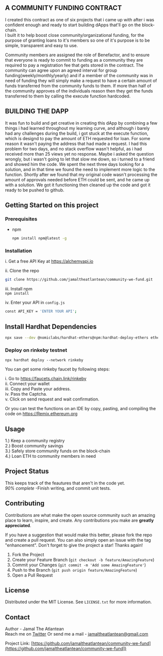 ## A COMMUNITY FUNDING CONTRACT
I created this contract as one of six projects that i came up with after i was confident enough and ready to start building dApps that'll go on the block-chain.                                                                                                                                                     
I built it to help boost close community/organizational funding, for the purpose of granting loans to it's members so one of it's purpose is to be simple, transparent and easy to use.

Community members are assigned the role of Benefactor, and to ensure that everyone is ready to commit to funding as a community they are required to pay a registration
fee that gets stored in the contract.
The community can agree upon an agreed interval for group funding(weekly/monthly/yearly) and if a member of the community was in need of funding
they will simply make a request to have a certain amount of funds transferred from the community funds to them. If more than half of the 
community approves of the individuals reason then they get the funds transferred to them by calling the execute function hardcoded.                        

## BUILDING THE DAPP

It was fun to build and get creative in creating this dApp by combining a few things i had learned throughout my learning curve, and although i barely had any challenges during the build, i got stuck at the execute function, which is designd to pay the amount of ETH requested for loan. For some reason it wasn't paying the address that had made a request. I had this problem for two days, and no stack overflow wasn't helpful, as i had received more than 25 views yet no response. Maybe i asked the question wrongly, but i wasn't going to let that slow me down, so i turned to a friend and showed him the code. We spent the next three days looking for a solution, and in that time we found the need to implement more logic to the function. Shortly after we found that my original code wasn't processing the amount of approvals needed before ETH could be sent, and he came up with a solution. We got it functioning then cleaned up the code and got it ready to be pushed to github.


## Getting Started on this project
### Prerequisites
* npm
  ```sh
  npm install npm@latest -g
  ```
  
  
### Installation
  i. Get a free API Key at https://alchemyapi.io
  
  ii. Clone the repo
   ```sh
   git clone https://github.com/jamaltheatlantean/community-we-fund.git
   ```
   iii. Install npm                                                                                                                                     
    ```
    npm install
    ```
                                                                                                                                                           
   iv. Enter your API in `config.js`
   ```sh
   const API_KEY = 'ENTER YOUR API';
   ```
   
   ## Install Hardhat Dependencies
  ```sh
  npx save --dev @nomiclabs/hardhat-ethers@npm:hardhat-deploy-ethers ethers @nomiclabs/hardhat-etherscan @nomiclabs/hardhat-waffle chai ethereum-waffle hardhat hardhat-contract-sizer hardhat-deploy hardhat-gas-reporter prettier prettier-plugin-solidity solhint solidity-coverage dotenv
  ```
   
### Deploy on rinkeby testnet
  ```
  npx hardhat deploy --network rinkeby
  ```
  
  You can get some rinkeby faucet by following steps:
  
  i. Go to https://faucets.chain.link/rinkeby                                                                                                               
  ii. Connect your wallet                                                                                                                                   
  iii. Copy and Paste your address.                                                                                                                         
  iv. Pass the Captcha.                                                                                                                                     
  v. Click on send request and wait confirmation.                                                                                                           
  
  Or you can test the functions on an IDE by copy, pasting, and compiling the code on https://Remix.ethereum.org
   
 ## Usage
 
1.) Keep a community registry                                                                                                                               
2.) Boost community savings                                                                                                                                 
3.) Safely store community funds on the block-chain                                                                                                         
4.) Loan ETH to community members in need                                                                                                                    
  
  
## Project Status
This keeps track of the feautures that aren't in the code yet.                                                                                             
*90% complete*
-Finish writing, and commit unit tests.


 ## Contributing

  Contributions are what make the open source community such an amazing place to learn, inspire, and create. Any contributions you make are **greatly appreciated**.

  If you have a suggestion that would make this better, please fork the repo and create a pull request. You can also simply open an issue with the tag       "enhancement".
  Don't forget to give the project a star! Thanks again!

  1. Fork the Project
  2. Create your Feature Branch (`git checkout -b feature/AmazingFeature`)
  3. Commit your Changes (`git commit -m 'Add some AmazingFeature'`)
  4. Push to the Branch (`git push origin feature/AmazingFeature`)
  5. Open a Pull Request


   
  ## License

  Distributed under the MIT License. See `LICENSE.txt` for more information.
  
  ## Contact

Author - Jamal The Atlantean                                                                                                                           
Reach me on [Twitter](https://twitter.com/ThatAtlantean)
Or send me a mail - jamaltheatlantean@gmail.com

Project Link: [https://github.com/jamaltheatlantean/community-we-fund](https://github.com/jamaltheatlantean/community-we-fund])
  
